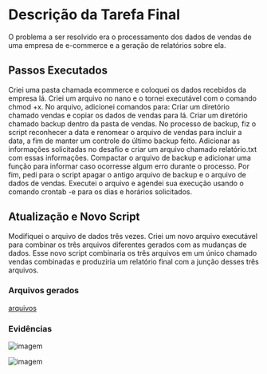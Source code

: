 # Descrição da Tarefa Final
O problema a ser resolvido era o processamento dos dados de vendas de uma empresa de e-commerce e a geração de relatórios sobre ela.

## Passos Executados
Criei uma pasta chamada ecommerce e coloquei os dados recebidos da empresa lá.
Criei um arquivo no nano e o tornei executável com o comando chmod +x.
No arquivo, adicionei comandos para:
Criar um diretório chamado vendas e copiar os dados de vendas para lá.
Criar um diretório chamado backup dentro da pasta de vendas.
No processo de backup, fiz o script reconhecer a data e renomear o arquivo de vendas para incluir a data, a fim de manter um controle do último backup feito.
Adicionar as informações solicitadas no desafio e criar um arquivo chamado relatório.txt com essas informações.
Compactar o arquivo de backup e adicionar uma função para informar caso ocorresse algum erro durante o processo.
Por fim, pedi para o script apagar o antigo arquivo de backup e o arquivo de dados de vendas.
Executei o arquivo e agendei sua execução usando o comando crontab -e para os dias e horários solicitados.
## Atualização e Novo Script
Modifiquei o arquivo de dados três vezes.
Criei um novo arquivo executável para combinar os três arquivos diferentes gerados com as mudanças de dados.
Esse novo script combinaria os três arquivos em um único chamado vendas combinadas e produziria um relatório final com a junção desses três arquivos.



### Arquivos gerados
[arquivos](https://github.com/grazysb/Programa_de_Bolsas_Compass-UOL/blob/main/Sprint%201/Desafio/Entreg%C3%A1veis)

### Evidências
![imagem](https://github.com/grazysb/Programa_de_Bolsas_Compass-UOL/blob/main/Sprint%201/Evid%C3%AAncias/Captura%20de%20tela%20de%202024-05-03%2012-26-58.png)

![imagem](https://github.com/grazysb/Programa_de_Bolsas_Compass-UOL/blob/main/Sprint%201/Evid%C3%AAncias/Captura%20de%20tela%20de%202024-05-03%2012-41-18.png)


